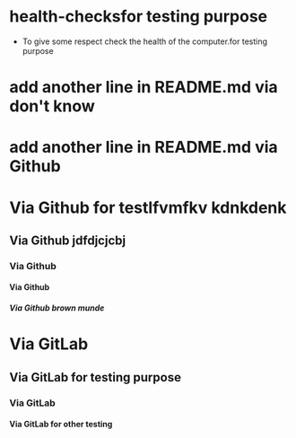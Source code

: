 # health-checksfor testing purpose 
* To give some respect check the health of the computer.for testing purpose 

# add another line in README.md via don't know
# add another line in README.md via Github

# Via Github for testlfvmfkv kdnkdenk
## Via Github jdfdjcjcbj
### Via Github
#### Via Github
##### Via Github brown munde

# Via GitLab
## Via GitLab for testing purpose 
### Via GitLab
#### Via GitLab for other testing
